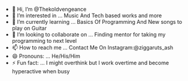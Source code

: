 - 👋 Hi, I’m @Thekoldvengeance
- 👀 I’m interested in ... Music And Tech based works and more
- 🌱 I’m currently learning ... Basics Of Programming And New songs to play on Guitar
- 💞️ I’m looking to collaborate on ... Finding mentor for taking my programming to next level
- 📫 How to reach me ... Contact Me On Instagram:@ziggaruts_ash
- 😄 Pronouns: ... He/His/Him
- ⚡ Fun fact: ... I might overthink but I work overtime and become hyperactive when busy

<!---
Thekoldvengeance/Thekoldvengeance is a ✨ special ✨ repository because its `README.md` (this file) appears on your GitHub profile.
You can click the Preview link to take a look at your changes.
--->
